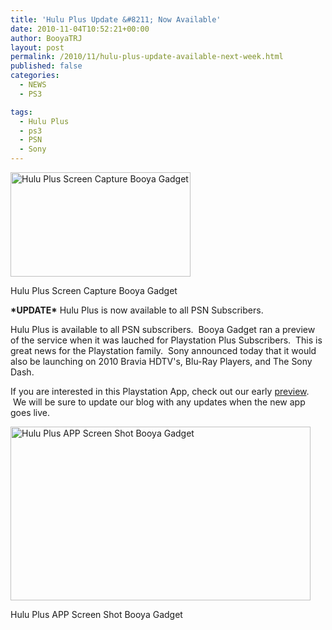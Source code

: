 ```yaml
---
title: 'Hulu Plus Update &#8211; Now Available'
date: 2010-11-04T10:52:21+00:00
author: BooyaTRJ
layout: post
permalink: /2010/11/hulu-plus-update-available-next-week.html
published: false
categories:
  - NEWS
  - PS3

tags:
  - Hulu Plus
  - ps3
  - PSN
  - Sony
---
```

<div id="attachment_1450" style="width: 298px" class="wp-caption alignleft">
  <a href="http://www.booyagadget.com/wp-content/uploads/2010/11/Hulu-Plus-Screen-Capture-Booya-Gadget.jpg"><img class="size-medium wp-image-1450 " title="Hulu Plus Screen Capture Booya Gadget" src="http://www.booyagadget.com/wp-content/uploads/2010/11/Hulu-Plus-Screen-Capture-Booya-Gadget-480x278.jpg" alt="Hulu Plus Screen Capture Booya Gadget" width="288" height="167" srcset="http://www.booyagadget.com/wp-content/uploads/2010/11/Hulu-Plus-Screen-Capture-Booya-Gadget-480x278.jpg 480w, http://www.booyagadget.com/wp-content/uploads/2010/11/Hulu-Plus-Screen-Capture-Booya-Gadget-300x173.jpg 300w, http://www.booyagadget.com/wp-content/uploads/2010/11/Hulu-Plus-Screen-Capture-Booya-Gadget-431x250.jpg 431w" sizes="(max-width: 288px) 100vw, 288px" /></a>
  
  <p class="wp-caption-text">
    Hulu Plus Screen Capture Booya Gadget
  </p>
</div>

**\*UPDATE\*** Hulu Plus is now available to all PSN Subscribers.

Hulu Plus is available to all PSN subscribers.  Booya Gadget ran a preview of the service when it was lauched for Playstation Plus Subscribers.  This is great news for the Playstation family.  Sony announced today that it would also be launching on 2010 Bravia HDTV's, Blu-Ray Players, and The Sony Dash.

If you are interested in this Playstation App, check out our early [preview](http://www.booyagadget.com/2010/07/review-hulu-plus-using-ps3-playstation-plus.html).  We will be sure to update our blog with any updates when the new app goes live.

<div id="attachment_1452" style="width: 490px" class="wp-caption aligncenter">
  <a href="http://www.booyagadget.com/wp-content/uploads/2010/11/Hulu-Plus-APP-Screen-Shot-Booya-Gadget.jpg"><img class="size-medium wp-image-1452 " title="Hulu Plus APP Screen Shot Booya Gadget" src="http://www.booyagadget.com/wp-content/uploads/2010/11/Hulu-Plus-APP-Screen-Shot-Booya-Gadget-480x278.jpg" alt="Hulu Plus APP Screen Shot Booya Gadget" width="480" height="278" srcset="http://www.booyagadget.com/wp-content/uploads/2010/11/Hulu-Plus-APP-Screen-Shot-Booya-Gadget-480x278.jpg 480w, http://www.booyagadget.com/wp-content/uploads/2010/11/Hulu-Plus-APP-Screen-Shot-Booya-Gadget-300x174.jpg 300w, http://www.booyagadget.com/wp-content/uploads/2010/11/Hulu-Plus-APP-Screen-Shot-Booya-Gadget-430x250.jpg 430w" sizes="(max-width: 480px) 100vw, 480px" /></a>
  
  <p class="wp-caption-text">
    Hulu Plus APP Screen Shot Booya Gadget
  </p>
</div>